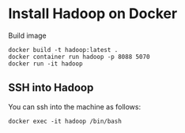 # Install Hadoop on Docker

Build image

```shell
docker build -t hadoop:latest .
docker container run hadoop -p 8088 5070
docker run -it hadoop
```

## SSH into Hadoop

You can ssh into the machine as follows:

```shell
docker exec -it hadoop /bin/bash
```
